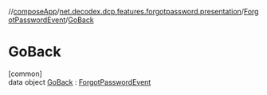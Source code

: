 //[composeApp](../../../../index.md)/[net.decodex.dcp.features.forgotpassword.presentation](../../index.md)/[ForgotPasswordEvent](../index.md)/[GoBack](index.md)

# GoBack

[common]\
data object [GoBack](index.md) : [ForgotPasswordEvent](../index.md)
